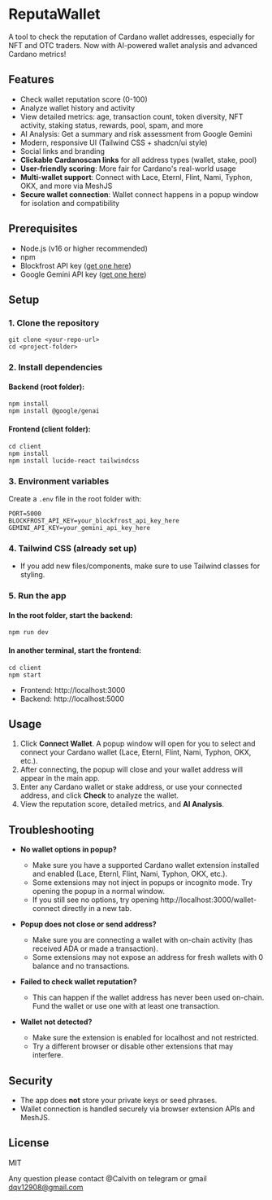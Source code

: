 # ReputaWallet

A tool to check the reputation of Cardano wallet addresses, especially for NFT and OTC traders. Now with AI-powered wallet analysis and advanced Cardano metrics!

## Features

- Check wallet reputation score (0-100)
- Analyze wallet history and activity
- View detailed metrics: age, transaction count, token diversity, NFT activity, staking status, rewards, pool, spam, and more
- AI Analysis: Get a summary and risk assessment from Google Gemini
- Modern, responsive UI (Tailwind CSS + shadcn/ui style)
- Social links and branding
- **Clickable Cardanoscan links** for all address types (wallet, stake, pool)
- **User-friendly scoring**: More fair for Cardano's real-world usage
- **Multi-wallet support**: Connect with Lace, Eternl, Flint, Nami, Typhon, OKX, and more via MeshJS
- **Secure wallet connection**: Wallet connect happens in a popup window for isolation and compatibility

## Prerequisites

- Node.js (v16 or higher recommended)
- npm
- Blockfrost API key ([get one here](https://blockfrost.io))
- Google Gemini API key ([get one here](https://aistudio.google.com/app/apikey))

## Setup

### 1. Clone the repository

```
git clone <your-repo-url>
cd <project-folder>
```

### 2. Install dependencies

#### Backend (root folder):
```
npm install
npm install @google/genai
```

#### Frontend (client folder):
```
cd client
npm install
npm install lucide-react tailwindcss
```

### 3. Environment variables

Create a `.env` file in the root folder with:
```
PORT=5000
BLOCKFROST_API_KEY=your_blockfrost_api_key_here
GEMINI_API_KEY=your_gemini_api_key_here
```

### 4. Tailwind CSS (already set up)
- If you add new files/components, make sure to use Tailwind classes for styling.

### 5. Run the app

#### In the root folder, start the backend:
```
npm run dev
```

#### In another terminal, start the frontend:
```
cd client
npm start
```

- Frontend: http://localhost:3000
- Backend: http://localhost:5000

## Usage

1. Click **Connect Wallet**. A popup window will open for you to select and connect your Cardano wallet (Lace, Eternl, Flint, Nami, Typhon, OKX, etc.).
2. After connecting, the popup will close and your wallet address will appear in the main app.
3. Enter any Cardano wallet or stake address, or use your connected address, and click **Check** to analyze the wallet.
4. View the reputation score, detailed metrics, and **AI Analysis**.

## Troubleshooting

- **No wallet options in popup?**
  - Make sure you have a supported Cardano wallet extension installed and enabled (Lace, Eternl, Flint, Nami, Typhon, OKX, etc.).
  - Some extensions may not inject in popups or incognito mode. Try opening the popup in a normal window.
  - If you still see no options, try opening http://localhost:3000/wallet-connect directly in a new tab.

- **Popup does not close or send address?**
  - Make sure you are connecting a wallet with on-chain activity (has received ADA or made a transaction).
  - Some extensions may not expose an address for fresh wallets with 0 balance and no transactions.

- **Failed to check wallet reputation?**
  - This can happen if the wallet address has never been used on-chain. Fund the wallet or use one with at least one transaction.

- **Wallet not detected?**
  - Make sure the extension is enabled for localhost and not restricted.
  - Try a different browser or disable other extensions that may interfere.

## Security
- The app does **not** store your private keys or seed phrases.
- Wallet connection is handled securely via browser extension APIs and MeshJS.

## License
MIT

Any question please contact @Calvith on telegram or gmail dqv12908@gmail.com
